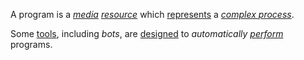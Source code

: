 A program is a *[media](https://github.com/gcassel/Modular-Organization-Terminology/blob/master/terms/media.md) [resource](https://github.com/gcassel/Modular-Organization-Terminology/blob/master/terms/resource.md)* which [represents](https://github.com/gcassel/Modular-Organization-Terminology/blob/master/terms/representation.md) a *[complex process](https://github.com/gcassel/Modular-Organization-Terminology/blob/master/compound-terms/complex-process.md)*. 

Some [tools](https://github.com/gcassel/Modular-Organization-Terminology/blob/master/terms/tool.md), including *bots*, are [designed](https://github.com/gcassel/Modular-Organization-Terminology/blob/master/terms/design.md) to *automatically [perform](https://github.com/gcassel/Modular-Organization-Terminology/blob/master/terms/perform.md)* programs.
